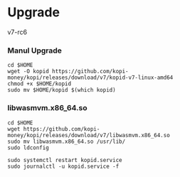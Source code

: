 # Upgrade

v7-rc6

### Manul Upgrade

```
cd $HOME
wget -O kopid https://github.com/kopi-money/kopi/releases/download/v7/kopid-v7-linux-amd64
chmod +x $HOME/kopid
sudo mv $HOME/kopid $(which kopid)
```

### libwasmvm.x86_64.so

```
cd $HOME
wget https://github.com/kopi-money/kopi/releases/download/v7/libwasmvm.x86_64.so
sudo mv libwasmvm.x86_64.so /usr/lib/
sudo ldconfig
```

```
sudo systemctl restart kopid.service
sudo journalctl -u kopid.service -f
```
